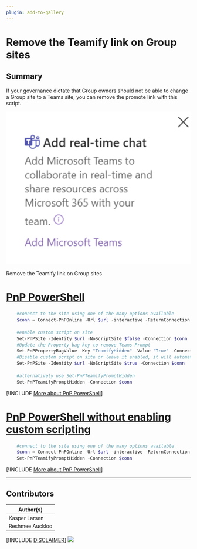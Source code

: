 ```yaml
---
plugin: add-to-gallery
---
```


# Remove the Teamify link on Group sites

## Summary

If your governance dictate that Group owners should not be able to change a Group site to a Teams site, you can remove the promote link with this script.

![Example Screenshot](assets/example.png)

Remove the Teamify link on Group sites

# [PnP PowerShell](#tab/pnpps)

```powershell
    #connect to the site using one of the many options available
    $conn = Connect-PnPOnline -Url $url -interactive -ReturnConnection  -ErrorAction Stop  
        
    #enable custom script on site   
    Set-PnPSite -Identity $url -NoScriptSite $false -Connection $conn
    #Update the Property bag key to remove Teams Prompt
    Set-PnPPropertyBagValue -Key "TeamifyHidden" -Value "True" -Connection $conn
    #Disable custom script on site or leave it enabled, it will automatically be disabled after 24 hours
    Set-PnPSite -Identity $url -NoScriptSite $true -Connection $conn

    #alternatively use Set-PnPTeamifyPromptHidden
    Set-PnPTeamifyPromptHidden -Connection $conn
```
[!INCLUDE [More about PnP PowerShell](../../docfx/includes/MORE-PNPPS.md)]

# [PnP PowerShell without enabling custom scripting](#tab/pnpps2)

```powershell
    #connect to the site using one of the many options available
    $conn = Connect-PnPOnline -Url $url -interactive -ReturnConnection  -ErrorAction Stop          
    Set-PnPTeamifyPromptHidden -Connection $conn
```
[!INCLUDE [More about PnP PowerShell](../../docfx/includes/MORE-PNPPS.md)]

***


## Contributors

| Author(s) |
|-----------|
| Kasper Larsen |
| Reshmee Auckloo |

[!INCLUDE [DISCLAIMER](../../docfx/includes/DISCLAIMER.md)]
<img src="https://m365-visitor-stats.azurewebsites.net/script-samples/scripts/spo-remove-teamify-link" aria-hidden="true" />
